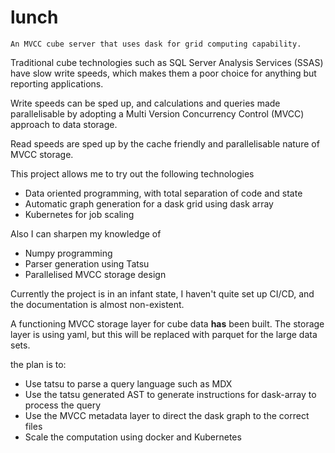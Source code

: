 # lunch

~~~~~~~~~~~~~~~~~~~~~~~~~~~~~~~~~~~~~~~~~~~~~~~~~~~~~~~~~~~~~~~~~
An MVCC cube server that uses dask for grid computing capability.
~~~~~~~~~~~~~~~~~~~~~~~~~~~~~~~~~~~~~~~~~~~~~~~~~~~~~~~~~~~~~~~~~

Traditional cube technologies such as SQL Server Analysis Services (SSAS) 
have slow write speeds, which makes them a poor choice for anything but
reporting applications.

Write speeds can be sped up, and calculations and queries made 
parallelisable by adopting a Multi Version Concurrency Control (MVCC) 
approach to data storage.

Read speeds are sped up by the cache friendly and parallelisable 
nature of MVCC storage.

This project allows me to try out the following technologies
+ Data oriented programming, with total separation of code and state
+ Automatic graph generation for a dask grid using dask array
+ Kubernetes for job scaling

Also I can sharpen my knowledge of
+ Numpy programming
+ Parser generation using Tatsu
+ Parallelised MVCC storage design

Currently the project is in an infant state, I haven't quite set up CI/CD, 
and the documentation is almost non-existent.

A functioning MVCC storage layer for cube data **has** been built.
The storage layer is using yaml, but this will be replaced with parquet
for the large data sets.

the plan is to:

+ Use tatsu to parse a query language such as MDX
+ Use the tatsu generated AST to generate instructions for dask-array to process the query 
+ Use the MVCC metadata layer to direct the dask graph to the correct files 
+ Scale the computation using docker and Kubernetes

